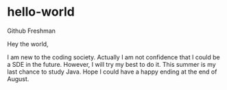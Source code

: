 # hello-world
Github Freshman

Hey the world,

I am new to the coding society. Actually I am not confidence that I could be a SDE in the future. However, I will try my best to do it. This summer is my last chance to study Java. Hope I could have a happy ending at the end of August. 
